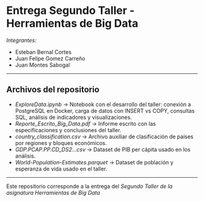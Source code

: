 # Entrega Segundo Taller - Herramientas de Big Data

*Integrantes:*
- Esteban Bernal Cortes
- Juan Felipe Gomez Carreño
- Juan Montes Sabogal

---

## Archivos del repositorio

- *ExploreData.ipynb* → Notebook con el desarrollo del taller: conexión a PostgreSQL en Docker, carga de datos con INSERT vs COPY, consultas SQL, análisis de indicadores y visualizaciones.  
- *Reporte_Escrito_Big_Data.pdf* → Informe escrito con las especificaciones y conclusiones del taller.  
- *country_classification.csv* → Archivo auxiliar de clasificación de países por regiones y bloques económicos.  
- *GDP.PCAP.PP.CD_DS2...csv* → Dataset de PIB per cápita usado en los análisis.  
- *World-Population-Estimates.parquet* → Dataset de población y esperanza de vida usado en el taller.  

---

Este repositorio corresponde a la entrega del *Segundo Taller de la asignatura Herramientas de Big Data*
